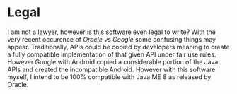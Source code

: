 # Legal

I am not a lawyer, however is this software even legal to write? With the
very recent occurence of _Oracle vs Google_ some confusing things may appear.
Traditionally, APIs could be copied by developers meaning to create a fully
compatible implementation of that given API under fair use rules. However
Google with Android copied a considerable portion of the Java APIs and created
the incompatible Android. However with this software myself, I intend to be
100% compatible with Java ME 8 as released by Oracle.
